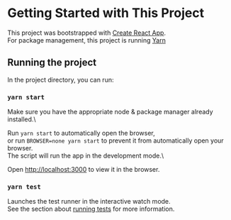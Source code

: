 # Getting Started with This Project

This project was bootstrapped with [Create React App](https://github.com/facebook/create-react-app).\
For package management, this project is running [Yarn](https://classic.yarnpkg.com/en/)

## Running the project

In the project directory, you can run:

### `yarn start`

Make sure you have the appropriate node & package manager already installed.\

Run `yarn start` to automatically open the browser,\
or run `BROWSER=none yarn start` to prevent it from automatically open your browser.\
The script will run the app in the development mode.\

Open [http://localhost:3000](http://localhost:3000) to view it in the browser.

### `yarn test`

Launches the test runner in the interactive watch mode.\
See the section about [running tests](https://facebook.github.io/create-react-app/docs/running-tests) for more information.

